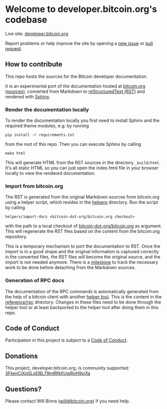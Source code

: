 # Welcome to developer.bitcoin.org's codebase

Live site: [developer.bitcoin.org](https://developer.bitcoin.org)

Report problems or help improve the site by opening a [new
issue](https://github.com/bitcoin-dot-org/developer.bitcoin.org/issues) or [pull
request](https://github.com/bitcoin-dot-org/developer.bitcoin.org/compare).

## How to contribute

This repo hosts the sources for the Bitcoin developer documentation.

It is an experimental port of the documentation hosted at
[bitcoin.org](https://bitcoin.org/en/developer-documentation)
([sources](https://github.com/bitcoin-dot-org/bitcoin.org)), converted from
Markdown to [reStructuredText (RST)](http://docutils.sourceforge.net/rst.html)
and rendered with [Sphinx](http://www.sphinx-doc.org).

### Render the documentation locally

To render the documentation locally you first need to install Sphinx and the
required theme modules, e.g. by running

    pip install -r requirements.txt

from the root of this repo. Then you can execute Sphinx by calling

    make html

This will generate HTML from the RST sources in the directory `_build/html`.
It's all static HTML so you can just open the index.html file in your browser
locally to view the rendered documentation.

### Import from bitcoin.org

The RST is generated from the original Markdown sources from bitcoin.org using a
helper script, which resides in the [helpers](helpers) directory. Run the script
by calling

    helpers/import-docs <bitcoin-dot-org/bitcoin.org checkout>

with the path to a local checkout of
[bitcoin-dot-org/bitcoin.org](https://github.com/bitcoin-dot-org/bitcoin.org) as
argument. This will regenerate the RST files based on the content from the
bitcoin.org repository.

This is a temporary mechanism to port the documentation to RST. Once the import
is in a good shape and the original information is captured correctly in the
converted files, the RST files will become the original source, and the import
is not needed anymore. There is a
[milestone](https://github.com/bitcoin-documentation/website/milestone/1) to
track the necessary work to be done before detaching from the Markdown sources.

### Generation of RPC docs

The documentation of the RPC commands is automatically generated from the help
of a bitcoin client with another [helper
tool](https://github.com/cornelius/rpc-docs-helper). This is the content in the
[reference/rpc](reference/rpc) directory. Changes in these files need to be done
through the helper tool or at least backported to the helper tool after doing
them in this repo.

## Code of Conduct

Participation in this project is subject to a [Code of
Conduct](https://github.com/bitcoin-dot-org/developer.bitcoin.org/blob/master/CODE_OF_CONDUCT.md).

## Donations

This project, developer.bitcoin.org, is community supported:
[3FkenCiXpSLqD8L79intRNXUgjRoH9sjXa](bitcoin:3FkenCiXpSLqD8L79intRNXUgjRoH9sjXa)

## Questions?

Please contact Will Binns ([will@bitcoin.org](mailto:will@bitcoin.org)) if you
need help.
